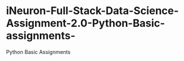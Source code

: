 # iNeuron-Full-Stack-Data-Science-Assignment-2.0-Python-Basic-assignments-
Python Basic Assignments
